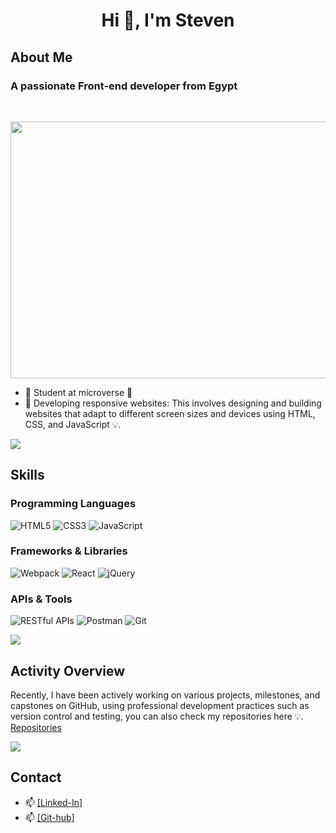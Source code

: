 <h1 align="center">Hi 👋, I'm Steven</h1>

## About Me

### A passionate Front-end developer from Egypt

<br>
<div align="center" width="50">

<img src='https://i.pinimg.com/originals/06/60/ef/0660efe82fa3da42ed56eef013171835.gif' frameborder='0' scrolling='no' allowfullscreen width='640' height='411'></img>

</div>

- 🏢 Student at microverse 🌟
- 💬 Developing responsive websites: This involves designing and building websites that adapt to different screen sizes and devices using HTML, CSS, and JavaScript 💡.

<a href="https://www.youtube.com/watch?v=dQw4w9WgXcQ"><img src="https://user-images.githubusercontent.com/73097560/115834477-dbab4500-a447-11eb-908a-139a6edaec5c.gif"></a>

## Skills

### Programming Languages

![HTML5](https://img.shields.io/badge/-HTML5-E34F26?style=flat-square&logo=html5&logoColor=white)
![CSS3](https://img.shields.io/badge/-CSS3-1572B6?style=flat-square&logo=css3)
![JavaScript](https://img.shields.io/badge/-JavaScript-black?style=flat-square&logo=javascript)

### Frameworks & Libraries

![Webpack](https://img.shields.io/badge/-Webpack-8DD6F9?style=flat-square&logo=webpack&logoColor=black)
![React](https://img.shields.io/badge/-React-black?style=flat-square&logo=react)
![jQuery](https://img.shields.io/badge/-jQuery-0769AD?style=flat-square&logo=jquery&logoColor=white)

### APIs & Tools

![RESTful APIs](https://img.shields.io/badge/-RESTful%20APIs-61DAFB?style=flat-square&logo=swagger)
![Postman](https://img.shields.io/badge/-Postman-black?style=flat-square&logo=postman)
![Git](https://img.shields.io/badge/-Git-black?style=flat-square&logo=git)

<a href="https://www.youtube.com/watch?v=dQw4w9WgXcQ"><img src="https://user-images.githubusercontent.com/73097560/115834477-dbab4500-a447-11eb-908a-139a6edaec5c.gif"></a>

## Activity Overview

Recently, I have been actively working on various projects, milestones, and capstones on GitHub, using professional development practices such as version control and testing, you can also check my repositories here 💡.
[Repositories](https://github.com/StevenWafeek?tab=repositories)

<a href="https://www.youtube.com/watch?v=dQw4w9WgXcQ"><img src="https://user-images.githubusercontent.com/73097560/115834477-dbab4500-a447-11eb-908a-139a6edaec5c.gif"></a>

## Contact

- 📫 [[Linked-In]](https://www.linkedin.com/in/steven-wafeek-b629341b6/)
- 📫 [[Git-hub]](https://github.com/StevenWafeek/)
